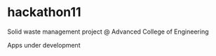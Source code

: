 # hackathon11
Solid waste management project @ Advanced College of Engineering

Apps under development
